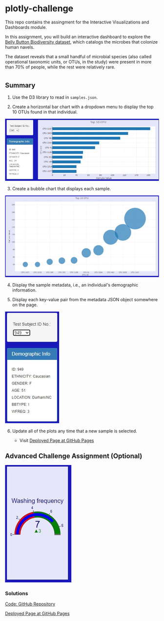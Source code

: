 # plotly-challenge
 This repo contains the assingment for  the Interactive Visualizations and Dashboards module.

 In this assignment, you will build an interactive dashboard to explore the [Belly Button Biodiversity dataset](http://robdunnlab.com/projects/belly-button-biodiversity/), which catalogs the microbes that colonize human navels.

The dataset reveals that a small handful of microbial species (also called operational taxonomic units, or OTUs, in the study) were present in more than 70% of people, while the rest were relatively rare.
#
## Summary

1. Use the D3 library to read in `samples.json`.

2. Create a horizontal bar chart with a dropdown menu to display the top 10 OTUs found in that individual.

![BarChart and DropDown Button](/images/BarChart.JPG)

3. Create a bubble chart that displays each sample.

![Bubble Chart](/images/BubbleChart.JPG)

4. Display the sample metadata, i.e., an individual's demographic information.

5. Display each key-value pair from the metadata JSON object somewhere on the page.

![Demographic Info](/images/DemographicInfo.JPG)

6. Update all of the plots any time that a new sample is selected.

    * Visit [Deployed Page at GitHub Pages](https://lf-ruiz.github.io/plotly-challenge/)

## Advanced Challenge Assignment (Optional)

![Gauge Chart](/images/GaugeChart.JPG)


 ### Solutions
[Code: GitHub Repository](https://github.com/LF-Ruiz/plotly-challenge)

[Deployed Page at GitHub Pages](https://lf-ruiz.github.io/plotly-challenge/)